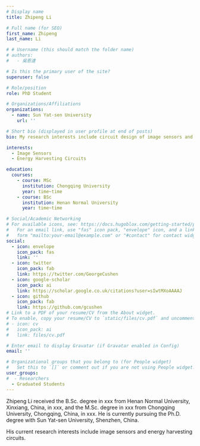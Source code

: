 ```yaml
---
# Display name
title: Zhipeng Li

# Full name (for SEO)
first_name: Zhipeng
last_name: Li

# # Username (this should match the folder name)
# authors:
#   - 吳恩達

# Is this the primary user of the site?
superuser: false

# Role/position
role: PhD Student

# Organizations/Affiliations
organizations:
  - name: Sun Yat-sen University
    url: ''

# Short bio (displayed in user profile at end of posts)
bio: My research interests include circuit design of image sensors and energy harvesting circuits.

interests:
  - Image Sensors
  - Energy Harvesting Circuits

education:
  courses:
    - course: MSc
      institution: Chongqing University
      year: time~time
    - course: BSc
      institution: Henan Normal University
      year: time~time

# Social/Academic Networking
# For available icons, see: https://docs.hugoblox.com/getting-started/page-builder/#icons
#   For an email link, use "fas" icon pack, "envelope" icon, and a link in the
#   form "mailto:your-email@example.com" or "#contact" for contact widget.
social:
  - icon: envelope
    icon_pack: fas
    link: ''
  - icon: twitter
    icon_pack: fab
    link: https://twitter.com/GeorgeCushen
  - icon: google-scholar
    icon_pack: ai
    link: https://scholar.google.co.uk/citations?user=sIwtMXoAAAAJ
  - icon: github
    icon_pack: fab
    link: https://github.com/gcushen
# Link to a PDF of your resume/CV from the About widget.
# To enable, copy your resume/CV to `static/files/cv.pdf` and uncomment the lines below.
# - icon: cv
#   icon_pack: ai
#   link: files/cv.pdf

# Enter email to display Gravatar (if Gravatar enabled in Config)
email: ''

# Organizational groups that you belong to (for People widget)
#   Set this to `[]` or comment out if you are not using People widget.
user_groups:
#  - Researchers
  - Graduated Students
---
```


Zhipeng Li received the B.Sc. degree in xxx from Henan Normal University, Xinxiang, China, in xxx, and the M.Sc. degree in xxx from Chongqing University, Chongqing, China, in xxx. He is currently pursuing the Ph.D. degree with Sun Yat-sen University, Shenzhen, China.

His current research interests include image sensors and energy harvesting circuits.
